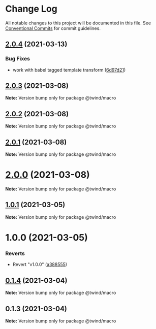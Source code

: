 # Change Log

All notable changes to this project will be documented in this file.
See [Conventional Commits](https://conventionalcommits.org) for commit guidelines.

## [2.0.4](https://github.com/tw-in-js/twind-jsx-preprocessor/compare/v2.0.3...v2.0.4) (2021-03-13)

### Bug Fixes

- work with babel tagged template transform ([6d97d21](https://github.com/tw-in-js/twind-jsx-preprocessor/commit/6d97d217496fa3a73a37b284ff877b2ddf1af8c8))

## [2.0.3](https://github.com/tw-in-js/twind-jsx-preprocessor/compare/v2.0.2...v2.0.3) (2021-03-08)

**Note:** Version bump only for package @twind/macro

## [2.0.2](https://github.com/tw-in-js/twind-jsx-preprocessor/compare/v2.0.1...v2.0.2) (2021-03-08)

**Note:** Version bump only for package @twind/macro

## [2.0.1](https://github.com/tw-in-js/twind-jsx-preprocessor/compare/v2.0.0...v2.0.1) (2021-03-08)

**Note:** Version bump only for package @twind/macro

# [2.0.0](https://github.com/tw-in-js/twind-jsx-preprocessor/compare/v1.0.1...v2.0.0) (2021-03-08)

**Note:** Version bump only for package @twind/macro

## [1.0.1](https://github.com/tw-in-js/twind-jsx-preprocessor/compare/v1.0.0...v1.0.1) (2021-03-05)

**Note:** Version bump only for package @twind/macro

# 1.0.0 (2021-03-05)

### Reverts

- Revert "v1.0.0" ([a388555](https://github.com/tw-in-js/twind-jsx-preprocessor/commit/a388555314d1b5b95e7cf8536c9e3a332fab437d))

## [0.1.4](https://github.com/tw-in-js/twind-jsx-preprocessor/compare/@twind/macro@0.1.3...@twind/macro@0.1.4) (2021-03-04)

**Note:** Version bump only for package @twind/macro

## 0.1.3 (2021-03-04)

**Note:** Version bump only for package @twind/macro
